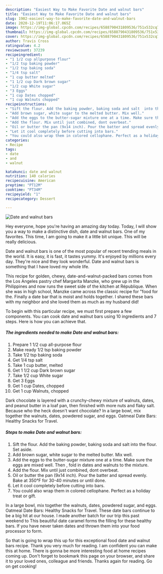 ```yaml
---
description: "Easiest Way to Make Favorite Date and walnut bars"
title: "Easiest Way to Make Favorite Date and walnut bars"
slug: 1902-easiest-way-to-make-favorite-date-and-walnut-bars
date: 2020-12-19T11:06:17.065Z
image: https://img-global.cpcdn.com/recipes/6588790431809536/751x532cq70/date-and-walnut-bars-recipe-main-photo.jpg
thumbnail: https://img-global.cpcdn.com/recipes/6588790431809536/751x532cq70/date-and-walnut-bars-recipe-main-photo.jpg
cover: https://img-global.cpcdn.com/recipes/6588790431809536/751x532cq70/date-and-walnut-bars-recipe-main-photo.jpg
author: Travis Cross
ratingvalue: 4.2
reviewcount: 37239
recipeingredient:
- "1 1/2 cup allpurpose flour"
- "1/2 tsp baking powder"
- "1/2 tsp baking soda"
- "1/4 tsp salt"
- "1 cup butter melted"
- "1 1/2 cup Dark brown sugar"
- "1/2 cup White sugar"
- "3 Eggs"
- "1 cup Dates chopped"
- "1 cup Walnuts chopped"
recipeinstructions:
- "Sift the flour. Add the baking powder, baking soda and salt  into the flour. Set aside."
- "Add brown sugar, white sugar to the melted butter. Mix well."
- "Add the eggs to the butter-sugar mixture one at a time. Make sure the eggs are mixed well. Then , fold in dates and walnuts to the mixture."
- "Add the flour. Mix until just combined, dont overbeat."
- "Oil or butter the pan (9x14 inch). Pour the batter and spread evenly. Bake at 350°F for 30-40 minutes or until done."
- "Let it cool completely before cutting into bars."
- "You could also wrap them in colored cellophane. Perfect as a holiday treat or gift."
categories:
- Recipe
tags:
- date
- and
- walnut

katakunci: date and walnut 
nutrition: 140 calories
recipecuisine: American
preptime: "PT12M"
cooktime: "PT34M"
recipeyield: "1"
recipecategory: Dessert

---
```



![Date and walnut bars](https://img-global.cpcdn.com/recipes/6588790431809536/751x532cq70/date-and-walnut-bars-recipe-main-photo.jpg)

Hey everyone, hope you're having an amazing day today. Today, I will show you a way to make a distinctive dish, date and walnut bars. One of my favorites. This time, I am going to make it a little bit unique. This will be really delicious.

Date and walnut bars is one of the most popular of recent trending meals in the world. It is easy, it is fast, it tastes yummy. It's enjoyed by millions every day. They're nice and they look wonderful. Date and walnut bars is something that I have loved my whole life.

This recipe for golden, chewy, date-and-walnut-packed bars comes from the Los Angeles pastry chef Margarita Manzke, who grew up in the Philippines and now runs the sweet side of the kitchen at République. When she was in high school, Manzke came across the classic recipe for &#34;food for the. Finally a date bar that is moist and holds together. I shared these bars with my neighbor and she loved them as much as my husband did!


To begin with this particular recipe, we must first prepare a few components. You can cook date and walnut bars using 10 ingredients and 7 steps. Here is how you can achieve that.

<!--inarticleads1-->

##### The ingredients needed to make Date and walnut bars:

1. Prepare 1 1/2 cup all-purpose flour
1. Make ready 1/2 tsp baking powder
1. Take 1/2 tsp baking soda
1. Get 1/4 tsp salt
1. Take 1 cup butter, melted
1. Get 1 1/2 cup Dark brown sugar
1. Take 1/2 cup White sugar
1. Get 3 Eggs
1. Get 1 cup Dates, chopped
1. Get 1 cup Walnuts, chopped


Dark chocolate is layered with a crunchy-chewy mixture of walnuts, dates, and peanut butter in a loaf pan, then finished with more nuts and flaky salt. Because who the heck doesn&#39;t want chocolate? In a large bowl, mix together the walnuts, dates, powdered sugar, and eggs. Oatmeal Date Bars: Healthy Snacks for Travel. 

<!--inarticleads2-->

##### Steps to make Date and walnut bars:

1. Sift the flour. Add the baking powder, baking soda and salt  into the flour. Set aside.
1. Add brown sugar, white sugar to the melted butter. Mix well.
1. Add the eggs to the butter-sugar mixture one at a time. Make sure the eggs are mixed well. Then , fold in dates and walnuts to the mixture.
1. Add the flour. Mix until just combined, dont overbeat.
1. Oil or butter the pan (9x14 inch). Pour the batter and spread evenly. Bake at 350°F for 30-40 minutes or until done.
1. Let it cool completely before cutting into bars.
1. You could also wrap them in colored cellophane. Perfect as a holiday treat or gift.


In a large bowl, mix together the walnuts, dates, powdered sugar, and eggs. Oatmeal Date Bars: Healthy Snacks for Travel. These date bars continue to be a big hit at our house. I made another batch for our trip this past weekend to This beautiful date caramel forms the filling for these healthy bars. If you have never taken dates and thrown them into your food processor to form. 

So that is going to wrap this up for this exceptional food date and walnut bars recipe. Thank you very much for reading. I am confident you can make this at home. There is gonna be more interesting food at home recipes coming up. Don't forget to bookmark this page on your browser, and share it to your loved ones, colleague and friends. Thanks again for reading. Go on get cooking!
